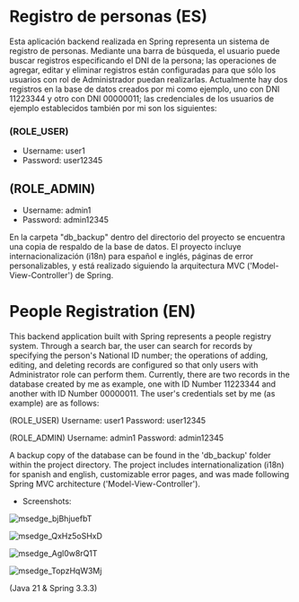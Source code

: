 # Registro de personas (ES)
Esta aplicación backend realizada en Spring representa un sistema de registro de personas. Mediante una barra de búsqueda, el usuario puede buscar registros
especificando el DNI de la persona; las operaciones de agregar, editar y eliminar registros están configuradas para que sólo los usuarios con rol de
Administrador puedan realizarlas. Actualmente hay dos registros en la base de datos creados por mi como ejemplo, uno con DNI 11223344 y otro con DNI
00000011; las credenciales de los usuarios de ejemplo establecidos también por mi son los siguientes:
 
### (ROLE_USER)
- Username: user1
- Password: user12345
  
## (ROLE_ADMIN)
- Username: admin1
- Password: admin12345
  
En la carpeta "db_backup" dentro del directorio del proyecto se encuentra una copia de respaldo de la base de datos.
El proyecto incluye internacionalización (i18n) para español e inglés, páginas de error personalizables, y está realizado
siguiendo la arquitectura MVC ('Model-View-Controller') de Spring.
  
# People Registration (EN)
  
This backend application built with Spring represents a people registry system. Through a search bar, the user can search for records by specifying the person's
National ID number; the operations of adding, editing, and deleting records are configured so that only users with Administrator role can perform them.
Currently, there are two records in the database created by me as example, one with ID Number 11223344 and another with ID Number 00000011. The user's credentials
set by me (as example) are as follows:
  
(ROLE_USER) 
Username: user1 
Password: user12345
  
(ROLE_ADMIN) 
Username: admin1 
Password: admin12345
 
A backup copy of the database can be found in the 'db_backup' folder within the project directory.
The project includes internationalization (i18n) for spanish and english, customizable error pages, and was made following 
Spring MVC architecture ('Model-View-Controller').

- Screenshots:

![msedge_bjBhjuefbT](https://github.com/user-attachments/assets/c3ca19c6-4fa9-44b3-a66c-1d8eae695d1f)

![msedge_QxHz5oSHxD](https://github.com/user-attachments/assets/e3210603-9008-42b6-8530-8d69f5db2bd3)

![msedge_Agl0w8rQ1T](https://github.com/user-attachments/assets/3747fa28-0e6b-4ad3-a299-2f0bad83992e)

![msedge_TopzHqW3Mj](https://github.com/user-attachments/assets/4f241ce5-467d-4d54-b96b-3f3b21e08713)


(Java 21 & Spring 3.3.3)
